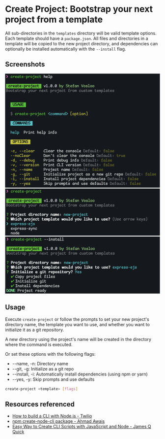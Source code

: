 # **Create Project**: Bootstrap your next project from a template

All sub-directories in the `templates` directory will be valid template options.
Each template should have a `package.json`. All files and directories in a
template will be copied to the new project directory, and dependencies can
optionally be installed automatically with the `--install` flag.

## Screenshots

![help options](./screenshots/help.png)
![example usage](./screenshots/example-usage-1.png)
![example usage](./screenshots/example-usage-2.png)

## Usage

Execute `create-project` or follow the prompts to set your new project's
directory name, the template you want to use, and whether you want to initialize
it as a git repository.

A new directory using the project's name will be created in the directory where
the command is executed.

Or set these options with the following flags:

- --name, -n: Directory name
- --git, -g: Initialize as a git repo
- --install, -i: Automatically install dependencies (using npm or yarn)
- --yes, -y: Skip prompts and use defaults

```bash
create-project <template> [flags]
```

## Resources referenced

- [How to build a CLI with Node.js - Twilio](https://www.twilio.com/blog/how-to-build-a-cli-with-node-js)
- [npm create-node-cli package - Ahmad Awais](https://www.npmjs.com/package/create-node-cli)
- [Easy Way to Create CLI Scripts with JavaScript and Node - James Q Quick](https://youtu.be/dfTpFFZwazI)
